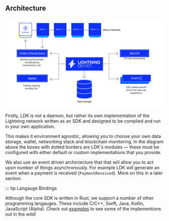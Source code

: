 ## Architecture
![Architecture](../assets/architecture.png)

Firstly, LDK is not a daemon, but rather its own implementation of the Lightning network written as an SDK and designed to be complied and run in your own application. 

This makes it environment agnostic, allowing you to choose your own data storage, wallet, networking stack and blockchain monitoring. In the diagram above the boxes with dotted borders are LDK's modules — these must be configured with either default or custom implementations that you provide.

We also use an event driven archictecture that that will allow you to act upon number of things asynchronously. For example LDK will generate an event when a payment is received (`PaymentReceived`). More on this in a later section. 

::: tip Langauge Bindings

Although the core SDK is written in Rust, we support a number of other programming langauges. These include C/C++, Swift, Java, Kotlin, JavaScript (Alpha). Check out [examples](../examples.md) to see some of the implementions out in the wild!
